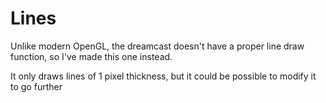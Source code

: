 # Lines

Unlike modern OpenGL, the dreamcast doesn't have a proper line draw function, so I've made this one instead.

It only draws lines of 1 pixel thickness, but it could be possible to modify it to go further

